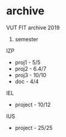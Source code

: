 # archive
VUT FIT archive 2019

1. semester

IZP
- proj1 - 5/5
- proj2 - 6.4/7
- proj3 - 10/10
- doc - 4/4

IEL
- project - 10/12

IUS
- project - 25/25
